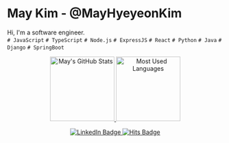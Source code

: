 # May Kim - @MayHyeyeonKim
Hi, I'm a software engineer. </br>
`# JavaScript` `# TypeScript` `# Node.js` `# ExpressJS` `# React` `# Python` `# Java` `# Django` `# SpringBoot`

<p align="center">
  <a href="https://github.com/MayHyeyeonKim">
    <img src="https://github-readme-stats.vercel.app/api?username=MayHyeyeonKim&show_icons=true&theme=react" alt="May's GitHub Stats" height="150em" />
  </a>
  <a href="https://github.com/MayHyeyeonKim">
    <img src="https://github-readme-stats.vercel.app/api/top-langs/?username=MayHyeyeonKim&layout=compact&theme=react" alt="Most Used Languages" height="150em" />
  </a>
</p>

<p align="center">
    <a href="https://www.linkedin.com/in/hykim-may/">
        <img alt="LinkedIn Badge" src="https://img.shields.io/badge/LinkedIn-blue?style=flat-square&logo=Linkedin&logoColor=white"/>
    </a>
    <a href="https://hits.seeyoufarm.com">
        <img alt="Hits Badge" src="https://hits.seeyoufarm.com/api/count/incr/badge.svg?url=https%3A%2F%2Fgithub.com%2FMayHyeyeonKim%2Fhit-counter&count_bg=%2379C83D&title_bg=%23555555&icon=&icon_color=%23E7E7E7&title=hits&edge_flat=false"/>
    </a>
</p>

<div style="clear: both;"></div>
